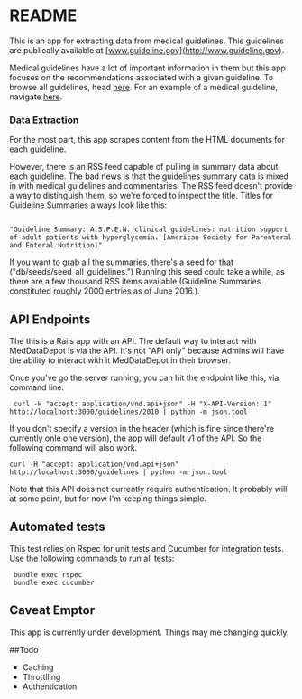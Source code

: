 # README

This is an app for extracting data from medical guidelines.  This guidelines are
publically available at [www.guideline.gov](http://www.guideline.gov).

Medical guidelines have a lot of important information in them
but this app focuses on the recommendations associated with a given guideline.
To browse all guidelines, head [here](http://www.guideline.gov/browse/by-topic.aspx).
For an example of a medical guideline, navigate [here](http://www.guideline.gov/content.aspx?id=34838).

### Data Extraction

For the most part, this app scrapes content from the HTML documents
for each guideline.

However, there is an RSS feed capable of pulling in summary data about each guideline. 
The bad news is that the guidelines summary data is mixed in with medical guidelines 
and commentaries. The RSS feed doesn't provide a way to distinguish them, so we're 
forced to inspect the title.  Titles for Guideline Summaries always look like this:


```

"Guideline Summary: A.S.P.E.N. clinical guidelines: nutrition support of adult patients with hyperglycemia. [American Society for Parenteral and Enteral Nutrition]"

```

If you want to grab all the summaries, there's a seed for that
("db/seeds/seed_all_guidelines.") Running this seed could take a while, as 
there are a few thousand RSS items available (Guideline Summaries constituted 
roughly 2000 entries as of June 2016.).


## API Endpoints

The this is a Rails app with an API. The default way to interact with MedDataDepot is via
the API. It's not "API only" because Admins will have the ability to interact with it
MedDataDepot in their browser.

Once you've go the server running, you can hit the endpoint like this, via command line.

```
 curl -H "accept: application/vnd.api+json" -H "X-API-Version: 1" http://localhost:3000/guidelines/2010 | python -m json.tool  

```

If you don't specify a version in the header (which is fine since there're currently onle one version), the app  will default v1 of the API. So the following command will also work.

```
curl -H "accept: application/vnd.api+json" http://localhost:3000/guidelines | python -m json.tool

```



Note that this API does not currently require authentication.  It probably will at some
point, but for now I'm keeping things simple.


## Automated tests
This test relies on Rspec for unit tests and Cucumber for integration tests.
Use the following commands to run all tests:

```
 bundle exec rspec
 bundle exec cucumber
```

## Caveat Emptor

This app is currently under development.  Things may me changing quickly.


##Todo
* Caching
* Throttlling
* Authentication
